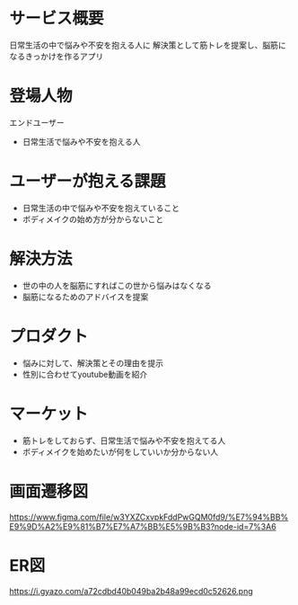 # サービス概要
日常生活の中で悩みや不安を抱える人に
解決策として筋トレを提案し、脳筋になるきっかけを作るアプリ
# 登場人物
エンドユーザー
- 日常生活で悩みや不安を抱える人
# ユーザーが抱える課題
- 日常生活の中で悩みや不安を抱えていること
- ボディメイクの始め方が分からないこと
# 解決方法
- 世の中の人を脳筋にすればこの世から悩みはなくなる
- 脳筋になるためのアドバイスを提案
# プロダクト
- 悩みに対して、解決策とその理由を提示
- 性別に合わせてyoutube動画を紹介
# マーケット
- 筋トレをしておらず、日常生活で悩みや不安を抱えてる人
- ボディメイクを始めたいが何をしていいか分からない人
# 画面遷移図
https://www.figma.com/file/w3YXZCxvpkFddPwGQM0fd9/%E7%94%BB%E9%9D%A2%E9%81%B7%E7%A7%BB%E5%9B%B3?node-id=7%3A6
# ER図
https://i.gyazo.com/a72cdbd40b049ba2b48a99ecd0c52626.png
